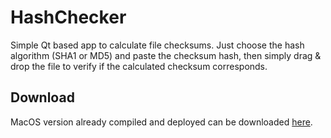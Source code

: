 # HashChecker

Simple Qt based app to calculate file checksums.
Just choose the hash algorithm (SHA1 or MD5) and paste the checksum hash, then simply drag & drop the file to verify if the calculated checksum corresponds.

<h2>Download</h2>
MacOS version already compiled and deployed can be downloaded <a href="https://github.com/LucaAngioloni/HashChecker/releases/download/v1.0/HashChecker.dmg">here</a>.

